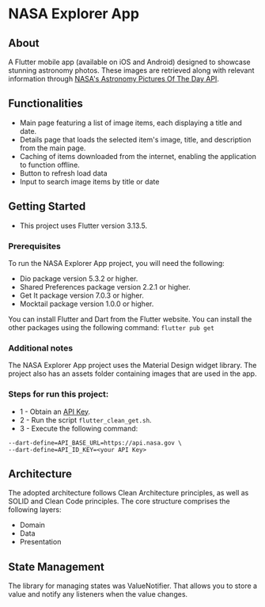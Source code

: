 # NASA Explorer App
## About
A Flutter mobile app (available on iOS and Android) designed to showcase stunning astronomy photos. These images are retrieved along with relevant information through [NASA's Astronomy Pictures Of The Day API](https://api.nasa.gov/).

## Functionalities
- Main page featuring a list of image items, each displaying a title and date.
- Details page that loads the selected item's image, title, and description from the main page.
- Caching of items downloaded from the internet, enabling the application to function offline.
- Button to refresh load data
- Input to search image items by title or date

## Getting Started
- This project uses Flutter version 3.13.5.
### Prerequisites
To run the NASA Explorer App project, you will need the following:

- Dio package version 5.3.2 or higher.
- Shared Preferences package version 2.2.1 or higher.
- Get It package version 7.0.3 or higher.
- Mocktail package version 1.0.0 or higher.
  
You can install Flutter and Dart from the Flutter website. You can install the other packages using the following command:
``flutter pub get``
### Additional notes
The NASA Explorer App project uses the Material Design widget library.
The project also has an assets folder containing images that are used in the app.

### Steps for run this project:
- 1 - Obtain an [API Key](https://api.nasa.gov/).
- 2 - Run the script ``flutter_clean_get.sh``.
- 3 - Execute the following command:
```flutter run -t lib/main.dart \
--dart-define=API_BASE_URL=https://api.nasa.gov \
--dart-define=API_ID_KEY=<your API Key>
```
## Architecture
The adopted architecture follows Clean Architecture principles, as well as SOLID and Clean Code principles. The core structure comprises the following layers:
- Domain
- Data
- Presentation
## State Management
The library for managing states was ValueNotifier. That allows you to store a value and notify any listeners when the value changes.
